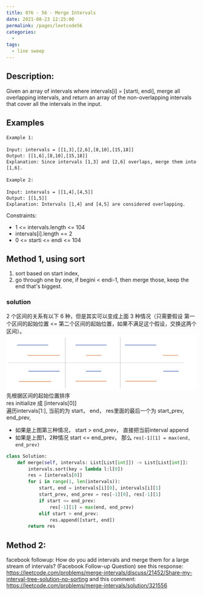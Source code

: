 ```yaml
---
title: 076 - 56 - Merge Intervals
date: 2021-08-23 12:25:00
permalink: /pages/leetcode56
categories:
  - 
tags:
  - line sweep
---
```

## Description:
Given an array of intervals where intervals[i] = [starti, endi], merge all overlapping intervals, and return an array of the non-overlapping intervals that cover all the intervals in the input.

## Examples
```
Example 1:

Input: intervals = [[1,3],[2,6],[8,10],[15,18]]
Output: [[1,6],[8,10],[15,18]]
Explanation: Since intervals [1,3] and [2,6] overlaps, merge them into [1,6].

Example 2:

Input: intervals = [[1,4],[4,5]]
Output: [[1,5]]
Explanation: Intervals [1,4] and [4,5] are considered overlapping.
```
Constraints:

- 1 <= intervals.length <= 104
- intervals[i].length == 2
- 0 <= starti <= endi <= 104

## Method 1, using sort
1. sort based on start index,
2. go through one by one, if begini < endi-1, then merge those, keep the end that's biggest. 

### solution
2 个区间的关系有以下 6 种，但是其实可以变成上面 3 种情况（只需要假设 第一个区间的起始位置 <= 第二个区间的起始位置，如果不满足这个假设，交换这两个区间）。  
![](https://raw.githubusercontent.com/emmableu/image/master/56-0.png)
先根据区间的起始位置排序  
res initialize 成  [intervals[0]]  
遍历intervals[1:], 当前的为 start， end， res里面的最后一个为 start_prev, end_prev,
  - 如果是上图第三种情况， start > end_prev， 直接把当前interval append
  - 如果是上图1，2种情况 start <= end_prev， 那么 `res[-1][1] = max(end, end_prev)`
```python
class Solution:
    def merge(self, intervals: List[List[int]]) -> List[List[int]]:
        intervals.sort(key = lambda l:l[0])
        res = [intervals[0]]
        for i in range(1, len(intervals)):
            start, end = intervals[i][0], intervals[i][1]
            start_prev, end_prev = res[-1][0], res[-1][1]
            if start <= end_prev:
                res[-1][1] = max(end, end_prev)
            elif start > end_prev:
                res.append([start, end])
        return res
```

## Method 2: 
facebook followup: How do you add intervals and merge them for a large stream of intervals? (Facebook Follow-up Question)
see this response: https://leetcode.com/problems/merge-intervals/discuss/21452/Share-my-interval-tree-solution-no-sorting
and this comment: https://leetcode.com/problems/merge-intervals/solution/321556
